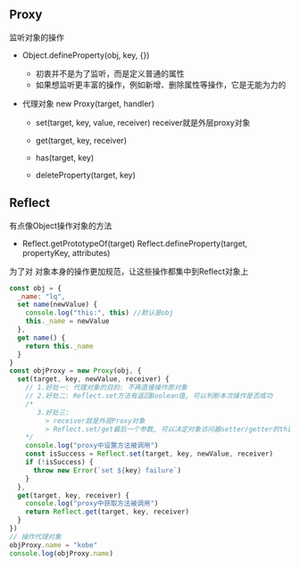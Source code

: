 ## Proxy

监听对象的操作

* Object.defineProperty(obj, key, {})

  * 初衷并不是为了监听，而是定义普通的属性
  * 如果想监听更丰富的操作，例如新增、删除属性等操作，它是无能为力的

* 代理对象      new Proxy(target, handler)

  * set(target, key, value, receiver)  receiver就是外层proxy对象

  * get(target, key, receiver) 

  * has(target, key)

  * deleteProperty(target, key)

  
  



## Reflect

有点像Object操作对象的方法

* Reflect.getPrototypeOf(target)     Reflect.defineProperty(target, propertyKey, attributes)

为了对 对象本身的操作更加规范，让这些操作都集中到Reflect对象上

```js
const obj = {
  _name: "lq",
  set name(newValue) {
    console.log("this:", this) //默认是obj
    this._name = newValue
  },
  get name() {
    return this._name
  }
}
const objProxy = new Proxy(obj, {
  set(target, key, newValue, receiver) {
    // 1.好处一: 代理对象的目的: 不再直接操作原对象
    // 2.好处二: Reflect.set方法有返回Boolean值, 可以判断本次操作是否成功
    /*
       3.好处三:
         > receiver就是外层Proxy对象
         > Reflect.set/get最后一个参数, 可以决定对象访问器setter/getter的this指向
    */
    console.log("proxy中设置方法被调用")
    const isSuccess = Reflect.set(target, key, newValue, receiver)
    if (!isSuccess) {
      throw new Error(`set ${key} failure`)
    }
  },
  get(target, key, receiver) {
    console.log("proxy中获取方法被调用")
    return Reflect.get(target, key, receiver)
  }
})
// 操作代理对象
objProxy.name = "kobe"
console.log(objProxy.name)
```




